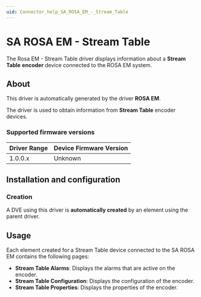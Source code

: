 ```yaml
---
uid: Connector_help_SA_ROSA_EM_-_Stream_Table
---
```


# SA ROSA EM - Stream Table

The Rosa EM - Stream Table driver displays information about a **Stream Table** **encoder** device connected to the ROSA EM system.

## About

This driver is automatically generated by the driver **ROSA EM**.

The driver is used to obtain information from **Stream Table** encoder devices.

### Supported firmware versions

| **Driver Range** | **Device Firmware Version** |
|------------------|-----------------------------|
| 1.0.0.x          | Unknown                     |

## Installation and configuration

### Creation

A DVE using this driver is **automatically created** by an element using the parent driver.

## Usage

Each element created for a Stream Table device connected to the SA ROSA EM contains the following pages:

- **Stream Table Alarms**: Displays the alarms that are active on the encoder.
- **Stream Table Configuration**: Displays the configuration of the encoder.
- **Stream Table Properties**: Displays the properties of the encoder.
